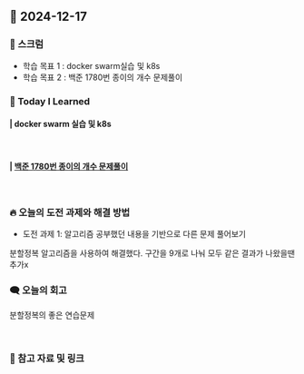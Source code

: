 ## 📆 2024-12-17

### 🔔 스크럼

- 학습 목표 1 : docker swarm실습 및 k8s
- 학습 목표 2 : 백준 1780번 종이의 개수 문제풀이
  <br/>



### 🚀 Today I Learned


#### | docker swarm 실습 및 k8s

<br/>

#### | [백준 1780번 종이의 개수 문제풀이](https://github.com/availrum/newb/blob/main/numofpaper.cpp)

<br/>

### 🔥 오늘의 도전 과제와 해결 방법

- 도전 과제 1: 알고리즘 공부했던 내용을 기반으로 다른 문제 풀어보기
  <br/>

분할정복 알고리즘을 사용하여 해결했다. 구간을 9개로 나눠 모두 같은 결과가 나왔을땐 추가x

### 🗨️ 오늘의 회고

<!--
- 오늘의 학습 경험에 대한 자유로운 생각이나 느낀 점을 기록합니다.
- 성공적인 점, 개선해야 할 점, 새롭게 시도하고 싶은 방법 등을 포함할 수 있습니다.-->

분할정복의 좋은 연습문제

<br/>


### 📰 참고 자료 및 링크
